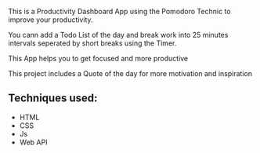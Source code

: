 <p>This is a Productivity Dashboard App using the Pomodoro Technic to improve your productivity.</p>
<p>You cann add a Todo List of the day and break work into 25 minutes intervals seperated by short breaks using the Timer. </p>
<p>This App helps you to get focused and more productive</p>
<p>This project includes a Quote of the day for more motivation and inspiration</p>
<h2>Techniques used:</h2>
<ul>
  <li>HTML</li>
  <li>CSS</li>
  <li>Js</li>
  <li>Web API</li>
</ul>
